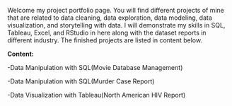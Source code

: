 Welcome my project portfolio page. You will find different projects of mine that are related to data cleaning, data exploration, data modeling, data visualization, and storytelling with data. I will demonstrate my skills in SQL, Tableau, Excel, and RStudio in here along with the dataset reports in different industry. The finished projects are listed in content below.

**Content:**

-Data Manipulation with SQL(Movie Database Management)

-Data Manipulation with SQL(Murder Case Report)

-Data Visualization with Tableau(North American HIV Report)
